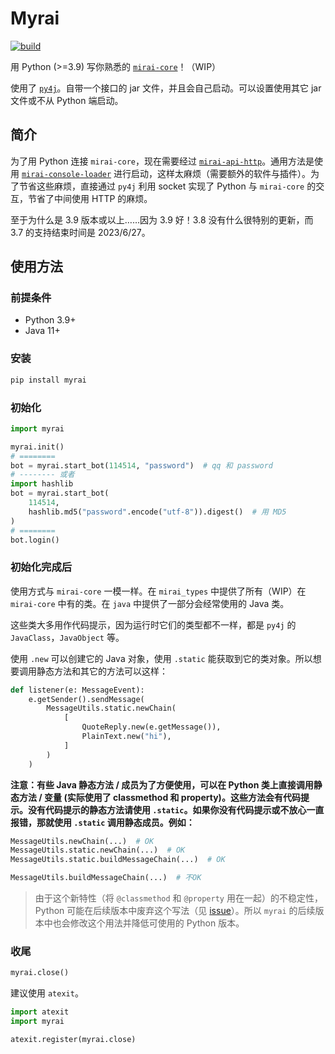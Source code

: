 # Myrai

[![build](https://github.com/Shimogawa/myrai/actions/workflows/build.yml/badge.svg)](https://github.com/Shimogawa/myrai/actions/workflows/build.yml)

用 Python (>=3.9) 写你熟悉的 [`mirai-core`][mirai-core]！（WIP）

使用了 [`py4j`][py4j]。自带一个接口的 jar 文件，并且会自己启动。可以设置使用其它 jar 文件或不从 Python 端启动。

## 简介

为了用 Python 连接 `mirai-core`，现在需要经过 [`mirai-api-http`][mah]。通用方法是使用 [`mirai-console-loader`][mcl] 进行启动，这样太麻烦（需要额外的软件与插件）。为了节省这些麻烦，直接通过 `py4j` 利用 socket 实现了 Python 与 `mirai-core` 的交互，节省了中间使用 HTTP 的麻烦。

至于为什么是 3.9 版本或以上……因为 3.9 好！3.8 没有什么很特别的更新，而 3.7 的支持结束时间是 2023/6/27。

## 使用方法

### 前提条件

- Python 3.9+
- Java 11+

### 安装

```sh
pip install myrai
```

### 初始化

```py
import myrai

myrai.init()
# ========
bot = myrai.start_bot(114514, "password")  # qq 和 password
# -------- 或者
import hashlib
bot = myrai.start_bot(
    114514,
    hashlib.md5("password".encode("utf-8")).digest()  # 用 MD5
)
# ========
bot.login()
```

### 初始化完成后

使用方式与 `mirai-core` 一模一样。在 `mirai_types` 中提供了所有（WIP）在 `mirai-core` 中有的类。在 `java` 中提供了一部分会经常使用的 Java 类。

这些类大多用作代码提示，因为运行时它们的类型都不一样，都是 `py4j` 的 `JavaClass`，`JavaObject` 等。

使用 `.new` 可以创建它的 Java 对象，使用 `.static` 能获取到它的类对象。所以想要调用静态方法和其它的方法可以这样：

```py
def listener(e: MessageEvent):
    e.getSender().sendMessage(
        MessageUtils.static.newChain(
            [
                QuoteReply.new(e.getMessage()),
                PlainText.new("hi"),
            ]
        )
    )
```

**注意：有些 Java 静态方法 / 成员为了方便使用，可以在 Python 类上直接调用静态方法 / 变量 (实际使用了 classmethod 和 property)。这些方法会有代码提示。没有代码提示的静态方法请使用 `.static`。如果你没有代码提示或不放心一直报错，那就使用 `.static` 调用静态成员。例如：**

```py
MessageUtils.newChain(...)  # OK
MessageUtils.static.newChain(...)  # OK
MessageUtils.static.buildMessageChain(...)  # OK

MessageUtils.buildMessageChain(...)  # 不OK
```

> 由于这个新特性（将 `@classmethod` 和 `@property` 用在一起）的不稳定性，Python 可能在后续版本中废弃这个写法（见 [issue](https://github.com/python/cpython/issues/89519)）。所以 `myrai` 的后续版本中也会修改这个用法并降低可使用的 Python 版本。

### 收尾

```py
myrai.close()
```

建议使用 `atexit`。

```py
import atexit
import myrai

atexit.register(myrai.close)
```

[py4j]: https://github.com/py4j/py4j
[mirai-core]: https://github.com/mamoe/mirai
[mah]: https://github.com/project-mirai/mirai-api-http
[mcl]: https://github.com/iTXTech/mirai-console-loader
